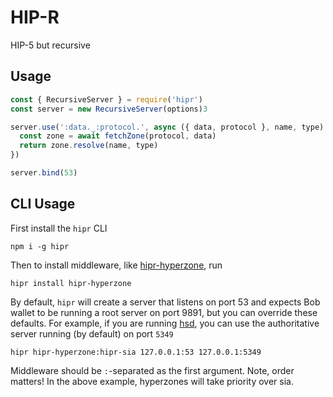 # HIP-R

HIP-5 but recursive

## Usage

```js
const { RecursiveServer } = require('hipr') 
const server = new RecursiveServer(options)3

server.use(':data._:protocol.', async ({ data, protocol }, name, type) => {
  const zone = await fetchZone(protocol, data)
  return zone.resolve(name, type)
})

server.bind(53)
```

## CLI Usage

First install the `hipr` CLI

```
npm i -g hipr
```

Then to install middleware, like [hipr-hyperzone](https://github.com/lukeburns/hipr-hyperzone), run

```
hipr install hipr-hyperzone
```

By default, `hipr` will create a server that listens on port 53 and expects Bob wallet to be running a root server on port 9891, but you can override these defaults. For example, if you are running [hsd](https://github.com/handshake-org/hsd), you can use the authoritative server running (by default) on port `5349`

```
hipr hipr-hyperzone:hipr-sia 127.0.0.1:53 127.0.0.1:5349
```

Middleware should be `:`-separated as the first argument. Note, order matters! In the above example, hyperzones will take priority over sia.